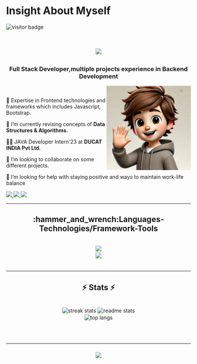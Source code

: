# Insight About Myself

![visitor badge](https://visitor-badge.laobi.icu/badge?page_id=jwenjian.visitor-badge&left_text=MyPageVisitors)

<h1 align="center">
    <img src="https://readme-typing-svg.herokuapp.com/?font=Righteous&size=35&font+color=yellow&center=true&vCenter=true&width=500&height=70&duration=4000&lines=Hi+There!+👋;+I'm+Shikhar+Gupta!;" />
</h1>

<h3 align="center">Full Stack Developer,multiple projects experience in Backend Development </h3>
<!-- <img align="right" alt="coding" width="200" src="https://github.com/ananyaa01/ananyaa01/blob/main/Images/codercat1.png"> -->
<img align="right" alt="coding" width="230" src="https://github.com/pragyasingh-29/pragyasingh-29/blob/main/Images/boyImage.jpg">

<br/>

<div align="left">
 
 🔭 Expertise in Frontend technologies and frameworks which includes Javascript, Bootstrap.
 
 🌱 I’m currently revising concepts of **Data Structures & Algorithms.**

 👩‍💻 JAVA Developer Intern'23 at **DUCAT INDIA Pvt Ltd**.
 
 👯 I’m looking to collaborate on some different projects.
 
 🤔 I’m looking for help with staying positive and ways to maintain work-life balance
 
 </div>
 
<div align="left"> 
  <a href="mailto:shikhar41690@gmail.com">
    <img src="https://img.shields.io/badge/Gmail-333333?style=for-the-badge&logo=gmail&logoColor=red" />
  </a>
  <a href="https://www.linkedin.com/in/shikhar-gupta-06b9581ba/" target="_blank">
    <img src="https://img.shields.io/badge/LinkedIn-0077B5?style=for-the-badge&logo=linkedin&logoColor=white" target="_blank" />
  </a>
  <a href="leetcode.com/u/Eternal_x01" target="_blank">
    <img src="https://img.shields.io/badge/LeetCode-0077B5?style=for-the-badge&logo=leetcode&logoColor=yellow&color=gray" target="_blank" />
  </a>
 
</div>

 <hr/>
 
<h2 align="center">:hammer_and_wrench:Languages-Technologies/Framework-Tools</h2>
<br/>
<div align="center">
    <img src="https://skillicons.dev/icons?i=html,css,bootstrap,javascript,mysql" /><br>
    <img src="https://skillicons.dev/icons?i=mongodb,react,nodejs,express,java,vscode,git,github" />
</div>

<br/>
<hr/>

<h2 align="center">⚡ Stats ⚡</h2>
<br>
<div align=center>
  <img width=390 src="https://streak-stats.demolab.com/?user=Eternal-x01&count_private=true&theme=material-palenight&border_radius=10" alt="streak stats"/>
  <img width=390 src="https://github-readme-stats.vercel.app/api?username=Eternal-x01&show_icons=true&h&count_private=true&theme=material-palenight&border_radius=10" alt="readme stats" />
  <br/>
  <img width=325 align="center" src="https://github-readme-stats-salesp07.vercel.app/api/top-langs/?username=Eternal-x01&hide=HTML&langs_count=8&layout=compact&theme=material-palenight&border_radius=10&size_weight=0.5&count_weight=0.5&exclude_repo=github-readme-stats" alt="top langs" />
</div>

<br/><br/>
<hr/>

<h3 align="center">
    <img src="https://readme-typing-svg.herokuapp.com/?font=Righteous&size=25&center=true&vCenter=true&width=500&height=70&duration=4000&lines=Thanks+for+visiting!+✌️;+Shoot+me+a+message+on+Linkedin!:)">
</h3>

<br/>
